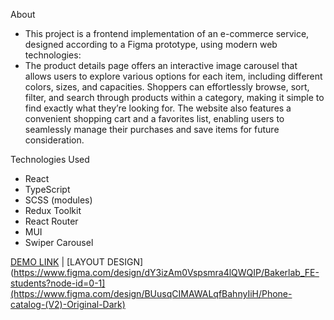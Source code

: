 
About 

* This project is a frontend implementation of an e-commerce service, designed according to a Figma prototype, using modern web technologies:
* The product details page offers an interactive image carousel that allows users to explore various options for each item, including different colors, sizes, and capacities. Shoppers can effortlessly browse, sort, filter, and search through products within a category, making it simple to find exactly what they’re looking for. The website also features a convenient shopping cart and a favorites list, enabling users to seamlessly manage their purchases and save items for future consideration.

Technologies Used

* React
* TypeScript
* SCSS (modules)
* Redux Toolkit
* React Router
* MUI
* Swiper Carousel

[DEMO LINK](https://svyatoslavPy.github.io/phone-catalog/) | [LAYOUT DESIGN](https://www.figma.com/design/dY3izAm0Vspsmra4lQWQIP/Bakerlab_FE-students?node-id=0-1](https://www.figma.com/design/BUusqCIMAWALqfBahnyIiH/Phone-catalog-(V2)-Original-Dark)


